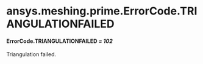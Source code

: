 <a id="ansys-meshing-prime-errorcode-triangulationfailed"></a>

# ansys.meshing.prime.ErrorCode.TRIANGULATIONFAILED

<a id="ansys.meshing.prime.ErrorCode.TRIANGULATIONFAILED"></a>

#### ErrorCode.TRIANGULATIONFAILED *= 102*

Triangulation failed.

<!-- !! processed by numpydoc !! -->

